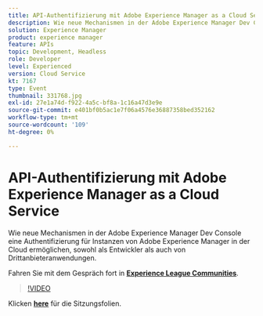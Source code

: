 ```yaml
---
title: API-Authentifizierung mit Adobe Experience Manager as a Cloud Service
description: Wie neue Mechanismen in der Adobe Experience Manager Dev Console eine Authentifizierung für Instanzen von Adobe Experience Manager in der Cloud ermöglichen, sowohl als Entwickler als auch von Drittanbieteranwendungen. Diese Sitzung wurde im Rahmen des Adobe Developers Live Content-Ereignisses bereitgestellt.
solution: Experience Manager
product: experience manager
feature: APIs
topic: Development, Headless
role: Developer
level: Experienced
version: Cloud Service
kt: 7167
type: Event
thumbnail: 331768.jpg
exl-id: 27e1a74d-f922-4a5c-bf8a-1c16a47d3e9e
source-git-commit: e401bf0b5ac1e7f06a4576e36887358bed352162
workflow-type: tm+mt
source-wordcount: '109'
ht-degree: 0%

---
```


# API-Authentifizierung mit Adobe Experience Manager as a Cloud Service

Wie neue Mechanismen in der Adobe Experience Manager Dev Console eine Authentifizierung für Instanzen von Adobe Experience Manager in der Cloud ermöglichen, sowohl als Entwickler als auch von Drittanbieteranwendungen.

Fahren Sie mit dem Gespräch fort in **[Experience League Communities](https://adobe.ly/36Yd3v6)**.

>[!VIDEO](https://video.tv.adobe.com/v/331768/?quality=12&learn=on&hidetitle=true)

Klicken **[here](/help/adobe-developers-live/assets/api-authentication.pdf)** für die Sitzungsfolien.
